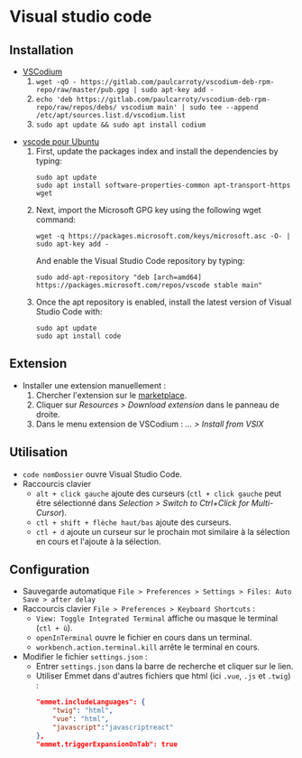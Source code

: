 # Visual studio code

## Installation

- [VSCodium](https://vscodium.com/)
    1. `wget -qO - https://gitlab.com/paulcarroty/vscodium-deb-rpm-repo/raw/master/pub.gpg | sudo apt-key add -`
    1. `echo 'deb https://gitlab.com/paulcarroty/vscodium-deb-rpm-repo/raw/repos/debs/ vscodium main' | sudo tee --append /etc/apt/sources.list.d/vscodium.list`
    1. `sudo apt update && sudo apt install codium`
* [vscode pour Ubuntu](https://linuxize.com/post/how-to-install-visual-studio-code-on-ubuntu-18-04/)
    1. First, update the packages index and install the dependencies by typing:
        ```
        sudo apt update
        sudo apt install software-properties-common apt-transport-https wget
        ```
    2. Next, import the Microsoft GPG key using the following wget command:
        ```
        wget -q https://packages.microsoft.com/keys/microsoft.asc -O- | sudo apt-key add -
        ```
        And enable the Visual Studio Code repository by typing:
        ```
        sudo add-apt-repository "deb [arch=amd64] https://packages.microsoft.com/repos/vscode stable main"
        ```
    3. Once the apt repository is enabled, install the latest version of Visual Studio Code with:
        ```
        sudo apt update
        sudo apt install code
        ```

## Extension

- Installer une extension manuellement :
    1. Chercher l'extension sur le [marketplace](https://marketplace.visualstudio.com/VSCode).
    1. Cliquer sur *Resources > Download extension* dans le panneau de droite.
    1. Dans le menu extension de VSCodium : *... > Install from VSIX*

## Utilisation

* `code nomDossier` ouvre Visual Studio Code.
* Raccourcis clavier
    * `alt + click gauche` ajoute des curseurs (`ctl + click gauche` peut être sélectionné dans *Selection > Switch to Ctrl+Click for Multi-Cursor*).
    * `ctl + shift + flèche haut/bas` ajoute des curseurs.
    * `ctl + d` ajoute un curseur sur le prochain mot similaire à la sélection en cours et l'ajoute à la sélection.

## Configuration

* Sauvegarde automatique `File > Preferences > Settings > Files: Auto Save > after delay`
* Raccourcis clavier `File > Preferences > Keyboard Shortcuts` :
    * `View: Toggle Integrated Terminal` affiche ou masque le terminal (`ctl + ù`).
    * `openInTerminal` ouvre le fichier en cours dans un terminal.
    * `workbench.action.terminal.kill` arrête le terminal en cours.
* Modifier le fichier `settings.json` :
    * Entrer `settings.json` dans la barre de recherche et cliquer sur le lien.
    * Utiliser Emmet dans d'autres fichiers que html (ici `.vue`, `.js` et `.twig`) :
        ```json
        "emmet.includeLanguages": {
            "twig": "html",
            "vue": "html",
            "javascript":"javascriptreact"
        },
        "emmet.triggerExpansionOnTab": true
        ```